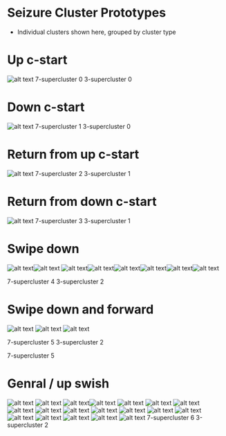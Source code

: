 # Seizure Cluster Prototypes
- Individual clusters shown here, grouped by cluster type


# Up c-start 
![alt text](cluster_2_bar_velocity_diff.png)
7-supercluster 0
3-supercluster 0
# Down c-start
![alt text](cluster_13_bar_velocity_diff.png)
7-supercluster 1
3-supercluster 0
# Return from up c-start
![alt text](cluster_10_bar_velocity_diff-1.png)
7-supercluster 2
3-supercluster 1
# Return from down c-start
![alt text](cluster_27_bar_velocity_diff-1.png)
7-supercluster 3
3-supercluster 1
# Swipe down
![alt text](cluster_0_bar_velocity_diff-2.png)![alt text](cluster_6_bar_velocity_diff.png) ![alt text](cluster_7_bar_velocity_diff-1.png)![alt text](cluster_11_bar_velocity_diff-1.png)![alt text](cluster_20_bar_velocity_diff-1.png)![alt text](cluster_26_bar_velocity_diff-1.png)![alt text](cluster_30_bar_velocity_diff-1.png)![alt text](cluster_32_bar_velocity_diff-1.png)

7-supercluster 4
3-supercluster 2
# Swipe down and forward

![alt text](cluster_5_bar_velocity_diff-1.png)
![alt text](cluster_17_bar_velocity_diff-1.png)
![alt text](cluster_33_bar_velocity_diff-1.png)

7-supercluster 5
3-supercluster 2



 7-supercluster 5
 # Genral / up swish
 ![alt text](cluster_1_bar_velocity_diff.png) ![alt text](cluster_3_bar_velocity_diff.png) ![alt text](cluster_4_bar_velocity_diff.png)![alt text](cluster_8_bar_velocity_diff.png) ![alt text](cluster_9_bar_velocity_diff.png) ![alt text](cluster_12_bar_velocity_diff.png) ![alt text](cluster_14_bar_velocity_diff.png) ![alt text](cluster_15_bar_velocity_diff.png) ![alt text](cluster_16_bar_velocity_diff.png) ![alt text](cluster_18_bar_velocity_diff.png) ![alt text](cluster_19_bar_velocity_diff.png) ![alt text](cluster_21_bar_velocity_diff.png) ![alt text](cluster_22_bar_velocity_diff.png) ![alt text](cluster_23_bar_velocity_diff.png) ![alt text](cluster_24_bar_velocity_diff.png) ![alt text](cluster_25_bar_velocity_diff.png) ![alt text](cluster_28_bar_velocity_diff.png) ![alt text](cluster_29_bar_velocity_diff.png) ![alt text](cluster_31_bar_velocity_diff.png) 
 7-supercluster 6
 3-supercluster 2